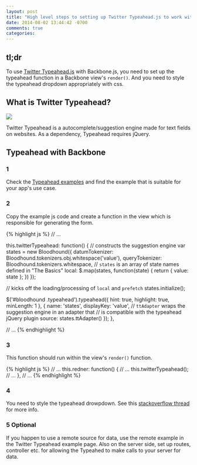 ```yaml
---
layout: post
title: "High level steps to setting up Twitter Typeahead.js to work with Backbone.js"
date: 2014-08-02 13:44:42 -0700
comments: true
categories:
---
```


## tl;dr
To use [Twitter Typeahead.js](https://github.com/twitter/typeahead.js/) with Backbone.js,
you need to set up the typeahead function in a Backbone view's `render()`.
And you need to style the typeahead dropdown appropriately with css.

## What is Twitter Typeahead?

![](http://i.imgur.com/AjpDzWL.png)

Twitter Typeahead is a autocomplete/suggestion engine
made for text fields on websites. As a dependency,
Typeahead requires jQuery.

## Typeahead with Backbone


### 1
Check the [Typeahead examples](https://twitter.github.io/typeahead.js/examples/)
and find the example that is suitable for
your app's use case.

### 2
Copy the example js code and create a function
in the view which is responsible for generating the form.

{% highlight js %}
// ...

this.twitterTypeahead: function() {
  // constructs the suggestion engine
  var states = new Bloodhound({
    datumTokenizer: Bloodhound.tokenizers.obj.whitespace('value'),
    queryTokenizer: Bloodhound.tokenizers.whitespace,
    // `states` is an array of state names defined in "The Basics"
    local: $.map(states, function(state) { return { value: state }; })
  });

  // kicks off the loading/processing of `local` and `prefetch`
  states.initialize();

  $('#bloodhound .typeahead').typeahead({
    hint: true,
    highlight: true,
    minLength: 1
  },
  {
    name: 'states',
    displayKey: 'value',
    // `ttAdapter` wraps the suggestion engine in an adapter that
    // is compatible with the typeahead jQuery plugin
    source: states.ttAdapter()
  });
},

// ...
{% endhighlight %}

### 3

This function should run within the view's `render()`
function.

{% highlight js %}
// ...
this.redner: function() {
  // ...
  this.twitterTypeahead();
  // ...
},
// ...
{% endhighlight %}

### 4

You need to style the typeahead drowpdown. See
this [stackoverflow thread](http://stackoverflow.com/questions/20198247/twitters-typeahead-js-suggestions-are-not-styled-have-no-border-transparent-b)
for more info.

### 5 Optional

If you happen to use a remote source for data,
use the remote example in the Twitter Typeahead example
page. Also on the server side, set up routes, controller etc.
for allowing the Typeahed to make calls to your server
for data.
